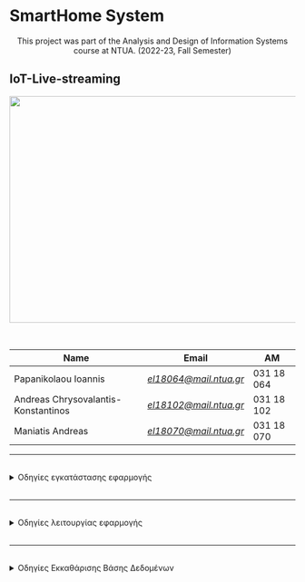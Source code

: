 # SmartHome System

<p align="center"> 	This project was part of the Analysis and Design of Information Systems course at NTUA. (2022-23, Fall Semester) <p>

## IoT-Live-streaming
<p align="center">
<img src="https://c0.wallpaperflare.com/preview/216/276/927/business-city-communication-connection.jpg" width="700" height="400">
</p>

<br>

<p align="center">

| Name                                | Εmail                  | AM         |
| ----------------------------------- | ---------------------- | ---------- |
| Papanikolaou Ioannis                | *el18064@mail.ntua.gr* | 031 18 064 |
| Andreas Chrysovalantis-Konstantinos | *el18102@mail.ntua.gr* | 031 18 102 |
| Maniatis Andreas                    | *el18070@mail.ntua.gr* | 031 18 070 |

</p>


---

<br> 
 <details><summary> Οδηγίες εγκατάστασης εφαρμογής </summary>
<p>

1. Install [Docker Desktop](https://www.docker.com/products/docker-desktop/)
2. Για να καταβάσεις όλα τα containers, τρέξε το αρχείο `./downloadAllDocker.sh` σε ένα terminal. Βεβαιώσου από το Docker Destrop έχουν κατέβει όλα τα απαραίτητα containers.
   Σε περίπτωση προβλήματος ακολούθησε τους παρακάτω συνδέσμους για εγκατάσταση: [RabbitMQ](https://www.rabbitmq.com/download.html), [Apache Flink](https://nightlies.apache.org/flink/flink-docs-release-1.16/docs/deploymentresource-providers/standalone/docker/), [OpenTSDB](https://hub.docker.com/r/petergrace/opentsdb-docker/), [Grafana](https://grafana.com/docs/grafana/latest/setup-grafana/installation/docker)

3. Εγκατέστησε την [Java 11](https://www.oracle.com/java/technologies/javase/jdk11-archive-downloads.html) - _προσοχή με τα path_.
4. Εγκατέστησε την [Python](https://www.python.org/downloads/release/python-3108/).

5. Εγκατέστησε την [Maven Apach - 3.8.6](https://maven.apache.org/install.html) - **Αν χρειαστεί άλλαξε στις οδηγίες σε _.3.8.6_**

---

5. Κατέβασε τοπικά το repository (clone || download-zip).
6. Έπειτα `cd ...`.
7. Τρέξε το αρχείο `./installMvnFlink.sh`

</p>
</details>
<br>

---

<br>
<details><summary> Οδηγίες λειτουργίας εφαρμογής </summary>
<p>

Σε δύο terminal τρέχουμε ταυτόχρονα το java αρχείο [`all_aggregation.java`](https://github.com/john-papani/IoT-Live-streaming/blob/master/info-system-flink/src/main/java/com/infosystem/files/all_aggregation.java) και το python αρχείο [`send.py`](https://github.com/john-papani/IoT-Live-streaming/blob/master/send.py).<br>
Έπειτα, τα δεδομένουν έχουν επεξεργαστεί και αποθηκευτεί στην βάση δεδομένων. Άρα είμαστε σε θέση μέσω του Grafana να παρατηρήσουμε τα διαγραμμάτα και τους πίνακες.

</p>
</details>

<br>

---


<br>
<details><summary> Οδηγίες Εκκαθάρισης Βάσης Δεδομένων</summary>
<p>

Σε περίπτωση που επιθυμούμε να διαγράψουμε ολα τα δεδομένα από την βάση δεδομένων, ανοίγουμε το terminal εσωτερικά του docker, στο **opentsdb container** και τρέχουμε τις παρακάτω εντολές. Για περισσότερες οδηγίες πατήστε [ΕΔΩ](https://www.docker.com/blog/integrated-terminal-for-running-containers-extended-integration-with-containerd-and-more-in-docker-desktop-4-12/).
> **Προσοχή**: Οι παρακάτω εντολές οδηγούν στην οριστική διαγραφή των δεδομένων.

```sh
tsdb scan 2022/01/01 --delete  none th1
tsdb scan 2022/01/01 --delete  none th2
tsdb scan 2022/01/01 --delete  none hvac1
tsdb scan 2022/01/01 --delete  none hvac2
tsdb scan 2022/01/01 --delete  none miac1
tsdb scan 2022/01/01 --delete  none miac2
tsdb scan 2022/01/01 --delete  none etot
tsdb scan 2022/01/01 --delete  none mov1
tsdb scan 2022/01/01 --delete  none wtot
tsdb scan 2022/01/01 --delete  none w1

tsdb scan 2022/01/01 --delete  none avgTh1
tsdb scan 2022/01/01 --delete  none avgTh2
tsdb scan 2022/01/01 --delete  none sumHvac1
tsdb scan 2022/01/01 --delete  none sumHvac2
tsdb scan 2022/01/01 --delete  none sumMiac1
tsdb scan 2022/01/01 --delete  none sumMiac2
tsdb scan 2022/01/01 --delete  none maxEtot
tsdb scan 2022/01/01 --delete  none sumMov1
tsdb scan 2022/01/01 --delete  none sumW1

tsdb scan 2022/01/01 --delete  none diffMaxEtot
tsdb scan 2022/01/01 --delete  none diffMaxWtot
```
</p>
</details>

